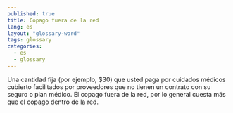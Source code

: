 ```yaml
---
published: true
title: Copago fuera de la red
lang: es
layout: "glossary-word"
tags: glossary
categories:
  - es
  - glossary
---
```


Una cantidad fija (por ejemplo, $30) que usted paga por cuidados médicos cubierto facilitados por proveedores que no tienen un contrato con su seguro o plan médico. El copago fuera de la red, por lo general cuesta más que el copago dentro de la red.
